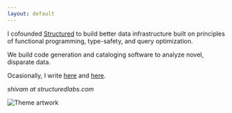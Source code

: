 ```yaml
---
layout: default
---
```


I cofounded [Structured](https://www.structuredlabs.com) to build better data infrastructure built on principles of functional programming, type-safety, and query optimization.

We build code generation and cataloging software to analyze novel, disparate data.

Ocasionally, I write [here](https://structuredlabs.substack.com/) and [here](https://shivamsinghal.substack.com/).

*shivam at structuredlabs.com*

<img id="theme-image" class="theme-image" alt="Theme artwork">
